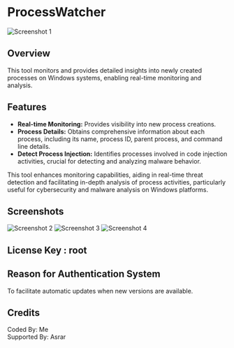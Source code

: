 # ProcessWatcher

![Screenshot 1](https://media.discordapp.net/attachments/1250477114470305872/1258960212094615632/1.png?ex=6689f190&is=6688a010&hm=c1fd4344d7ce88da322eb29bd869ff08917c6d195c6c6c9c25d23b663e382f7e&=&format=webp&quality=lossless&width=1080&height=506)

## Overview

This tool monitors and provides detailed insights into newly created processes on Windows systems, enabling real-time monitoring and analysis.

## Features

- **Real-time Monitoring:** Provides visibility into new process creations.
- **Process Details:** Obtains comprehensive information about each process, including its name, process ID, parent process, and command line details.
- **Detect Process Injection:** Identifies processes involved in code injection activities, crucial for detecting and analyzing malware behavior.

This tool enhances monitoring capabilities, aiding in real-time threat detection and facilitating in-depth analysis of process activities, particularly useful for cybersecurity and malware analysis on Windows platforms.

## Screenshots



![Screenshot 2](https://media.discordapp.net/attachments/1250477114470305872/1258960212438679642/2.png?ex=6689f190&is=6688a010&hm=a8b6b10a185ea6f4c65f60aa7db03bc2969626140262bfee360aa336ad34142f&=&format=webp&quality=lossless&width=824&height=566)
![Screenshot 3](https://media.discordapp.net/attachments/1250477114470305872/1258960212811841596/3.png?ex=6689f191&is=6688a011&hm=97cbcb1c3cb520ba9efce45e264fe36c019d60661062dda0bb713eac3538e8e4&=&format=webp&quality=lossless&width=830&height=566)
![Screenshot 4](https://media.discordapp.net/attachments/1250477114470305872/1258960213327876217/4.png?ex=6689f191&is=6688a011&hm=aab71448b821c8ce36d0b613ee964279c63373a9e801913f5cb756446fd11381&=&format=webp&quality=lossless)

## License Key : root

## Reason for Authentication System

To facilitate automatic updates when new versions are available.

## Credits

Coded By: Me  
Supported By: Asrar
